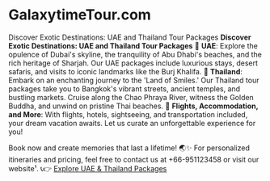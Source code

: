 # GalaxytimeTour.com

Discover Exotic Destinations: UAE and Thailand Tour Packages
**Discover Exotic Destinations: UAE and Thailand Tour Packages**
🌴 **UAE**: Explore the opulence of Dubai's skyline, the tranquility of Abu Dhabi's beaches, and the rich heritage of Sharjah. Our UAE packages include luxurious stays, desert safaris, and visits to iconic landmarks like the Burj Khalifa.
🌟 **Thailand**: Embark on an enchanting journey to the 'Land of Smiles.' Our Thailand tour packages take you to Bangkok's vibrant streets, ancient temples, and bustling markets. Cruise along the Chao Phraya River, witness the Golden Buddha, and unwind on pristine Thai beaches.
🛫 **Flights, Accommodation, and More**: With flights, hotels, sightseeing, and transportation included, your dream vacation awaits. Let us curate an unforgettable experience for you!

Book now and create memories that last a lifetime! 🌏✨
For personalized itineraries and pricing, feel free to contact us at +66-951123458 or visit our website¹. 📞👉 [Explore UAE & Thailand Packages](https://www.galaxytimetour.com/)
